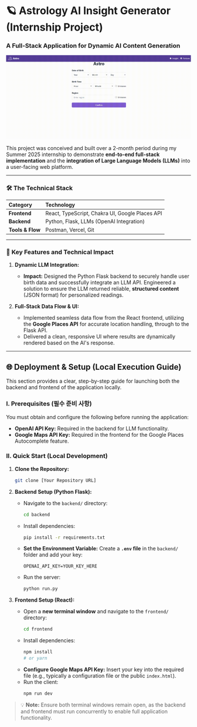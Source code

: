 # 🪐 Astrology AI Insight Generator (Internship Project)

### **A Full-Stack Application for Dynamic AI Content Generation**

![Astro Project Demo](assets/astro_demo.gif)

This project was conceived and built over a 2-month period during my Summer 2025 internship to demonstrate **end-to-end full-stack implementation** and the **integration of Large Language Models (LLMs)** into a user-facing web platform.

---

### 🛠️ **The Technical Stack**

| Category | Technology |
| :--- | :--- |
| **Frontend** | React, TypeScript, Chakra UI, Google Places API |
| **Backend** | Python, Flask, LLMs (OpenAI Integration) |
| **Tools & Flow** | Postman, Vercel, Git |

---

### 🚀 **Key Features and Technical Impact**

1.  **Dynamic LLM Integration:**
    * **Impact:** Designed the Python Flask backend to securely handle user birth data and successfully integrate an LLM API. Engineered a solution to ensure the LLM returned reliable, **structured content** (JSON format) for personalized readings.

2.  **Full-Stack Data Flow & UI:**
    * Implemented seamless data flow from the React frontend, utilizing the **Google Places API** for accurate location handling, through to the Flask API.
    * Delivered a clean, responsive UI where results are dynamically rendered based on the AI's response.

---

## **🌐 Deployment & Setup (Local Execution Guide)**

This section provides a clear, step-by-step guide for launching both the backend and frontend of the application locally.

### **I. Prerequisites (필수 준비 사항)**

You must obtain and configure the following before running the application:

* **OpenAI API Key:** Required in the backend for LLM functionality.
* **Google Maps API Key:** Required in the frontend for the Google Places Autocomplete feature.

### **II. Quick Start (Local Development)**

1.  **Clone the Repository:**
    ```bash
    git clone [Your Repository URL]
    ```

2.  **Backend Setup (Python Flask):**
    * Navigate to the `backend/` directory:
        ```bash
        cd backend
        ```
    * Install dependencies:
        ```bash
        pip install -r requirements.txt
        ```
    * **Set the Environment Variable:** Create a **`.env` file** in the `backend/` folder and add your key:
        ```env
        OPENAI_API_KEY=YOUR_KEY_HERE
        ```
    * Run the server:
        ```bash
        python run.py
        ```

3.  **Frontend Setup (React):**
    * Open a **new terminal window** and navigate to the `frontend/` directory:
        ```bash
        cd frontend
        ```
    * Install dependencies:
        ```bash
        npm install 
        # or yarn
        ```
    * **Configure Google Maps API Key:** Insert your key into the required file (e.g., typically a configuration file or the public `index.html`).
    * Run the client:
        ```bash
        npm run dev
        ```

> 💡 **Note:** Ensure both terminal windows remain open, as the backend and frontend must run concurrently to enable full application functionality.